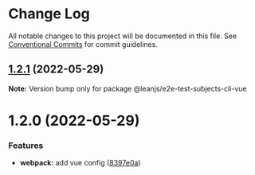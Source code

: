 # Change Log

All notable changes to this project will be documented in this file.
See [Conventional Commits](https://conventionalcommits.org) for commit guidelines.

## [1.2.1](https://github.com/leanjs/leanjs/compare/@leanjs/e2e-test-subjects-cli-vue@1.2.0...@leanjs/e2e-test-subjects-cli-vue@1.2.1) (2022-05-29)

**Note:** Version bump only for package @leanjs/e2e-test-subjects-cli-vue





# 1.2.0 (2022-05-29)


### Features

* **webpack:** add vue config ([8397e0a](https://github.com/leanjs/leanjs/commit/8397e0aeb8b4d4278213f227ac003c71d9e3db39))
